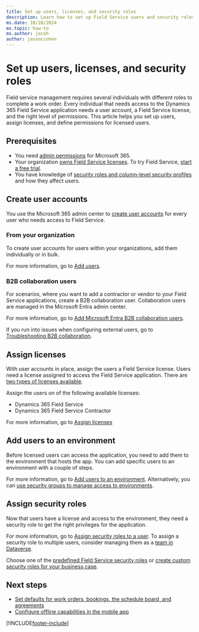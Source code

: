 ```yaml
---
title: Set up users, licenses, and security roles
description: Learn how to set up Field Service users and security roles in Dynamics 365 Field Service.
ms.date: 10/28/2024
ms.topic: how-to
ms.author: jacoh
author: jasonccohen
---
```


# Set up users, licenses, and security roles

Field service management requires several individuals with different roles to complete a work order. Every individual that needs access to the Dynamics 365 Field Service application needs a user account, a Field Service license, and the right level of permissions. This article helps you set up users, assign licenses, and define permissions for licensed users.

## Prerequisites

- You need [admin permissions](/microsoft-365/admin/admin-overview/admin-overview?view=o365-worldwide&preserve-view=true) for Microsoft 365.
- Your organization [owns Field Service licenses](buy-fs.md). To try Field Service, [start a free trial](https://dynamics.microsoft.com/get-started/free-trial/?appname=fieldservice).
- You have knowledge of [security roles and column-level security profiles](security-permissions.md) and how they affect users.

## Create user accounts

You use the Microsoft 365 admin center to [create user accounts](/power-platform/admin/create-users) for every user who needs access to Field Service.

### From your organization

To create user accounts for users within your organizations, add them individually or in bulk.

For more information, go to [Add users](/microsoft-365/admin/add-users/add-users).

### B2B collaboration users

For scenarios, where you want to add a contractor or vendor to your Field Service applications, create a B2B collaboration user. Collaboration users are managed in the Microsoft Entra admin center.

For more information, go to [Add Microsoft Entra B2B collaboration users](/entra/external-id/add-users-administrator).

If you run into issues when configuring external users, go to [Troubleshooting B2B collaboration](/entra/external-id/troubleshoot).

## Assign licenses

With user accounts in place, assign the users a Field Service license. Users need a license assigned to access the Field Service application. There are [two types of licenses available](buy-fs.md).

Assign the users on of the following available licenses:

- Dynamics 365 Field Service
- Dynamics 365 Field Service Contractor

For more information, go to [Assign licenses](/power-platform/admin/assign-licenses)

## Add users to an environment

Before licensed users can access the application, you need to add them to the environment that hosts the app. You can add specific users to an environment with a couple of steps.

For more information, go to [Add users to an environment](/power-platform/admin/add-users-to-environment).
Alternatively, you can [use security groups to manage access to environments](/power-platform/admin/control-user-access).

## Assign security roles

Now that users have a license and access to the environment, they need a security role to get the right privileges for the application.

For more information, go to [Assign security roles to a user](/power-platform/admin/assign-security-roles). To assign a security role to multiple users, consider managing them as a [team in Dataverse](/power-platform/admin/manage-teams).

Choose one of the [predefined Field Service security roles](security-permissions.md#field-service-security-roles) or [create custom security roles for your business case](/power-platform/admin/create-edit-security-role).

## Next steps

- [Set defaults for work orders, bookings, the schedule board, and agreements](configure-default-settings.md)
- [Configure offline capabilities in the mobile app](mobile/work-offline.md)

[!INCLUDE[footer-include](../includes/footer-banner.md)]
